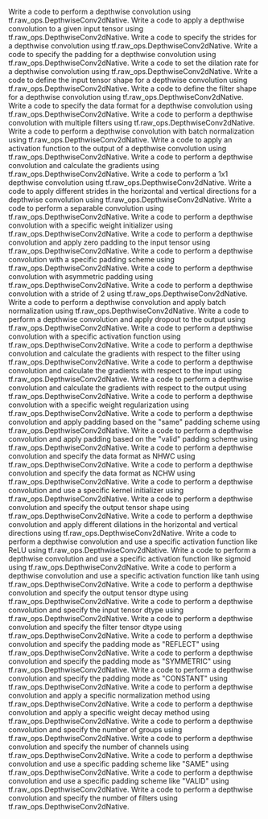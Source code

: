Write a code to perform a depthwise convolution using tf.raw_ops.DepthwiseConv2dNative.
Write a code to apply a depthwise convolution to a given input tensor using tf.raw_ops.DepthwiseConv2dNative.
Write a code to specify the strides for a depthwise convolution using tf.raw_ops.DepthwiseConv2dNative.
Write a code to specify the padding for a depthwise convolution using tf.raw_ops.DepthwiseConv2dNative.
Write a code to set the dilation rate for a depthwise convolution using tf.raw_ops.DepthwiseConv2dNative.
Write a code to define the input tensor shape for a depthwise convolution using tf.raw_ops.DepthwiseConv2dNative.
Write a code to define the filter shape for a depthwise convolution using tf.raw_ops.DepthwiseConv2dNative.
Write a code to specify the data format for a depthwise convolution using tf.raw_ops.DepthwiseConv2dNative.
Write a code to perform a depthwise convolution with multiple filters using tf.raw_ops.DepthwiseConv2dNative.
Write a code to perform a depthwise convolution with batch normalization using tf.raw_ops.DepthwiseConv2dNative.
Write a code to apply an activation function to the output of a depthwise convolution using tf.raw_ops.DepthwiseConv2dNative.
Write a code to perform a depthwise convolution and calculate the gradients using tf.raw_ops.DepthwiseConv2dNative.
Write a code to perform a 1x1 depthwise convolution using tf.raw_ops.DepthwiseConv2dNative.
Write a code to apply different strides in the horizontal and vertical directions for a depthwise convolution using tf.raw_ops.DepthwiseConv2dNative.
Write a code to perform a separable convolution using tf.raw_ops.DepthwiseConv2dNative.
Write a code to perform a depthwise convolution with a specific weight initializer using tf.raw_ops.DepthwiseConv2dNative.
Write a code to perform a depthwise convolution and apply zero padding to the input tensor using tf.raw_ops.DepthwiseConv2dNative.
Write a code to perform a depthwise convolution with a specific padding scheme using tf.raw_ops.DepthwiseConv2dNative.
Write a code to perform a depthwise convolution with asymmetric padding using tf.raw_ops.DepthwiseConv2dNative.
Write a code to perform a depthwise convolution with a stride of 2 using tf.raw_ops.DepthwiseConv2dNative.
Write a code to perform a depthwise convolution and apply batch normalization using tf.raw_ops.DepthwiseConv2dNative.
Write a code to perform a depthwise convolution and apply dropout to the output using tf.raw_ops.DepthwiseConv2dNative.
Write a code to perform a depthwise convolution with a specific activation function using tf.raw_ops.DepthwiseConv2dNative.
Write a code to perform a depthwise convolution and calculate the gradients with respect to the filter using tf.raw_ops.DepthwiseConv2dNative.
Write a code to perform a depthwise convolution and calculate the gradients with respect to the input using tf.raw_ops.DepthwiseConv2dNative.
Write a code to perform a depthwise convolution and calculate the gradients with respect to the output using tf.raw_ops.DepthwiseConv2dNative.
Write a code to perform a depthwise convolution with a specific weight regularization using tf.raw_ops.DepthwiseConv2dNative.
Write a code to perform a depthwise convolution and apply padding based on the "same" padding scheme using tf.raw_ops.DepthwiseConv2dNative.
Write a code to perform a depthwise convolution and apply padding based on the "valid" padding scheme using tf.raw_ops.DepthwiseConv2dNative.
Write a code to perform a depthwise convolution and specify the data format as NHWC using tf.raw_ops.DepthwiseConv2dNative.
Write a code to perform a depthwise convolution and specify the data format as NCHW using tf.raw_ops.DepthwiseConv2dNative.
Write a code to perform a depthwise convolution and use a specific kernel initializer using tf.raw_ops.DepthwiseConv2dNative.
Write a code to perform a depthwise convolution and specify the output tensor shape using tf.raw_ops.DepthwiseConv2dNative.
Write a code to perform a depthwise convolution and apply different dilations in the horizontal and vertical directions using tf.raw_ops.DepthwiseConv2dNative.
Write a code to perform a depthwise convolution and use a specific activation function like ReLU using tf.raw_ops.DepthwiseConv2dNative.
Write a code to perform a depthwise convolution and use a specific activation function like sigmoid using tf.raw_ops.DepthwiseConv2dNative.
Write a code to perform a depthwise convolution and use a specific activation function like tanh using tf.raw_ops.DepthwiseConv2dNative.
Write a code to perform a depthwise convolution and specify the output tensor dtype using tf.raw_ops.DepthwiseConv2dNative.
Write a code to perform a depthwise convolution and specify the input tensor dtype using tf.raw_ops.DepthwiseConv2dNative.
Write a code to perform a depthwise convolution and specify the filter tensor dtype using tf.raw_ops.DepthwiseConv2dNative.
Write a code to perform a depthwise convolution and specify the padding mode as "REFLECT" using tf.raw_ops.DepthwiseConv2dNative.
Write a code to perform a depthwise convolution and specify the padding mode as "SYMMETRIC" using tf.raw_ops.DepthwiseConv2dNative.
Write a code to perform a depthwise convolution and specify the padding mode as "CONSTANT" using tf.raw_ops.DepthwiseConv2dNative.
Write a code to perform a depthwise convolution and apply a specific normalization method using tf.raw_ops.DepthwiseConv2dNative.
Write a code to perform a depthwise convolution and apply a specific weight decay method using tf.raw_ops.DepthwiseConv2dNative.
Write a code to perform a depthwise convolution and specify the number of groups using tf.raw_ops.DepthwiseConv2dNative.
Write a code to perform a depthwise convolution and specify the number of channels using tf.raw_ops.DepthwiseConv2dNative.
Write a code to perform a depthwise convolution and use a specific padding scheme like "SAME" using tf.raw_ops.DepthwiseConv2dNative.
Write a code to perform a depthwise convolution and use a specific padding scheme like "VALID" using tf.raw_ops.DepthwiseConv2dNative.
Write a code to perform a depthwise convolution and specify the number of filters using tf.raw_ops.DepthwiseConv2dNative.